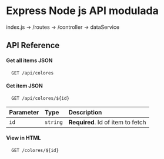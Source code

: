 # Express Node js API modulada

index.js -> /routes -> /controller -> dataService
## API Reference

#### Get all items JSON

```http
  GET /api/colores
```


#### Get item JSON

```http
  GET /api/colores/${id}
```

| Parameter | Type     | Description                       |
| :-------- | :------- | :-------------------------------- |
| `id`      | `string` | **Required**. Id of item to fetch |



#### View in HTML
```http
  GET /colores/${id}
```

